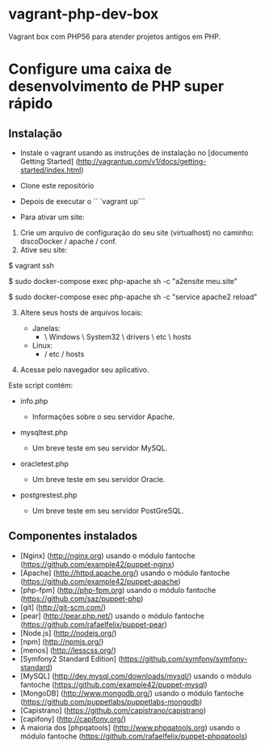 # vagrant-php-dev-box
Vagrant box com PHP56 para atender projetos antigos em PHP.

Configure uma caixa de desenvolvimento de PHP super rápido
===============================================

Instalação
------------

* Instale o vagrant usando as instruções de instalação no [documento Getting Started] (http://vagrantup.com/v1/docs/getting-started/index.html)

* Clone este repositório
* Depois de executar o `` `vagrant up```

* Para ativar um site:

1. Crie um arquivo de configuração do seu site (virtualhost) no caminho: discoDocker / apache / conf.
2. Ative seu site:

$ vagrant ssh

$ sudo docker-compose exec php-apache sh -c "a2ensite meu.site"

$ sudo docker-compose exec php-apache sh -c "service apache2 reload"

3. Altere seus hosts de arquivos locais:
    - Janelas:
        - \ Windows \ System32 \ drivers \ etc \ hosts
    - Linux:
        - / etc / hosts

4. Acesse pelo navegador seu aplicativo.

Este script contém:
- info.php
    - Informações sobre o seu servidor Apache.

- mysqltest.php
    - Um breve teste em seu servidor MySQL.

- oracletest.php
    - Um breve teste em seu servidor Oracle.

- postgrestest.php
    - Um breve teste em seu servidor PostGreSQL.

Componentes instalados
--------------------

* [Nginx] (http://nginx.org) usando o módulo fantoche (https://github.com/example42/puppet-nginx)
* [Apache] (http://httpd.apache.org/) usando o módulo fantoche (https://github.com/example42/puppet-apache)
* [php-fpm] (http://php-fpm.org) usando o módulo fantoche (https://github.com/saz/puppet-php)
* [git] (http://git-scm.com/)
* [pear] (http://pear.php.net/) usando o módulo fantoche (https://github.com/rafaelfelix/puppet-pear)
* [Node.js] (http://nodejs.org/)
* [npm] (http://npmjs.org/)
* [menos] (http://lesscss.org/)
* [Symfony2 Standard Edition] (https://github.com/symfony/symfony-standard)
* [MySQL] (http://dev.mysql.com/downloads/mysql/) usando o módulo fantoche (https://github.com/example42/puppet-mysql)
* [MongoDB] (http://www.mongodb.org/) usando o módulo fantoche (https://github.com/puppetlabs/puppetlabs-mongodb)
* [Capistrano] (https://github.com/capistrano/capistrano)
* [capifony] (http://capifony.org/)
* A maioria dos [phpqatools] (http://www.phpqatools.org) usando o módulo fantoche (https://github.com/rafaelfelix/puppet-phpqatools)